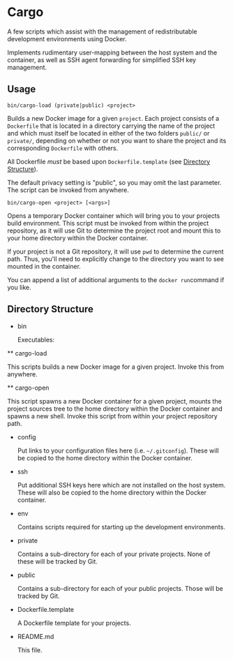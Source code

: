 # Cargo

A few scripts which assist with the management of redistributable development
environments using Docker.

Implements rudimentary user-mapping between the host system and the container,
as well as SSH agent forwarding for simplified SSH key management.

## <a name="usage"></a>Usage

    bin/cargo-load (private|public) <project>

Builds a new Docker image for a given `project`. Each project consists of a
`Dockerfile` that is located in a directory carrying the name of the project
and which must itself be located in either of the two folders `public/` or
`private/`, depending on whether or not you want to share the project and its
corresponding `Dockerfile` with others.

All Dockerfile *must* be based upon `Dockerfile.template` (see
[Directory Structure](#dirstruct)).

The default privacy setting is "public", so you may omit the last parameter. The
script can be invoked from anywhere.

    bin/cargo-open <project> [<args>]

Opens a temporary Docker container which will bring you to your projects build
environment. This script must be invoked from within the project repository,
as it will use Git to determine the project root and mount this to your home
directory within the Docker container.

If your project is not a Git repository, it will use `pwd` to determine the
current path. Thus, you'll need to explicitly change to the directory you want
to see mounted in the container.

You can append a list of additional arguments to the `docker run`command if you
like.

## <a name="dirstruct"></a>Directory Structure

* bin

  Executables:

** cargo-load

   This scripts builds a new Docker image for a given project. Invoke this from
   anywhere.

** cargo-open

   This script spawns a new Docker container for a given project, mounts the
project sources tree to the home directory within the Docker container and
spawns a new shell. Invoke this script from within your project repository path.

* config

  Put links to your configuration files here (i.e. `~/.gitconfig`). These will
be copied to the home directory within the Docker container.

* ssh

  Put additional SSH keys here which are not installed on the host system. These
  will also be copied to the home directory within the Docker container.

* env

  Contains scripts required for starting up the development environments.

* private

  Contains a sub-directory for each of your private projects. None of these will
be tracked by Git.

* public

  Contains a sub-directory for each of your public projects. Those will be
tracked by Git.

* Dockerfile.template

  A Dockerfile template for your projects.

* README.md

  This file.
